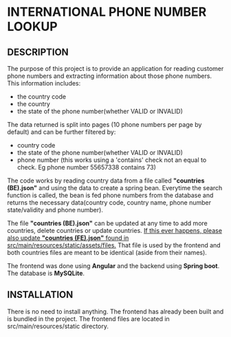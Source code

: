# INTERNATIONAL PHONE NUMBER LOOKUP

## DESCRIPTION
The purpose of this project is to provide an application for reading customer phone numbers and extracting information about those phone numbers.
This information includes:

- the country code
- the country
- the state of the phone number(whether VALID or INVALID)

The data returned is split into pages (10 phone numbers per page by default) and can
be further filtered by:

- country code
- the state of the phone number(whether VALID or INVALID)
- phone number (this works using a 'contains' check not an equal to check. Eg phone number 55657338 contains 73)

The code works by reading country data from a file called <b>"countries (BE).json"</b> and using
the data to create a spring bean. Everytime the search function is called, the bean is fed phone numbers from the database
and returns the necessary data(country code, country name, phone number state/validity and phone number).

The file <b>"countries (BE).json"</b> can be updated at any time to add more countries, delete countries or update countries.
<u>If this ever happens, please also update <b>"countries (FE).json"</b> found in src/main/resources/static/assets/files.</u>
That file is used by the frontend and both countries files are meant to be identical (aside from their names).

The frontend was done using <b>Angular</b> and the backend using <b>Spring boot</b>.
The database is <b>MySQLite</b>.

## INSTALLATION
There is no need to install anything. The frontend has already been built and is bundled in the project.
The frontend files are located in src/main/resources/static directory.
